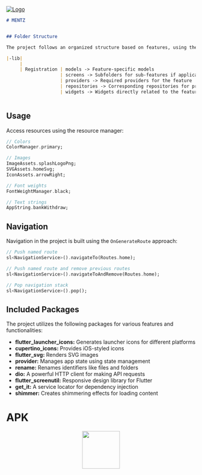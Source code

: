 
[![Logo](https://github.com/zaynrix/Mentz-Anwendungsaufgabe/assets/28483872/55473802-7ad9-4526-a556-1bbdf8949cde)](https://drive.google.com/file/d/1-jNxDuTOwrfq8vmRkkAsxaxu0Suzl_-H/view?usp=sharing)

```markdown
# MENTZ


## Folder Structure

The project follows an organized structure based on features, using the MVC pattern.

|-lib|
     |     
     | Registration | models -> Feature-specific models 
                    | screens -> Subfolders for sub-features if applicable
                    | providers -> Required providers for the feature 
                    | repositories -> Corresponding repositories for providers
                    | widgets -> Widgets directly related to the feature 


```

```

```

## Usage

Access resources using the resource manager:

```dart
// Colors
ColorManager.primary;

// Images
ImageAssets.splashLogoPng;
SVGAssets.homeSvg;
IconAssets.arrowRight;

// Font weights
FontWeightManager.black;

// Text strings
AppString.bankWithdraw;
```

## Navigation

Navigation in the project is built using the `OnGenerateRoute` approach:

```dart
// Push named route
sl<NavigationService>().navigateTo(Routes.home);

// Push named route and remove previous routes
sl<NavigationService>().navigateToAndRemove(Routes.home);

// Pop navigation stack
sl<NavigationService>().pop();
```

## Included Packages

The project utilizes the following packages for various features and functionalities:

- **flutter_launcher_icons:** Generates launcher icons for different platforms
- **cupertino_icons:** Provides iOS-styled icons
- **flutter_svg:** Renders SVG images
- **provider:** Manages app state using state management
- **rename:** Renames identifiers like files and folders
- **dio:** A powerful HTTP client for making API requests
- **flutter_screenutil:** Responsive design library for Flutter
- **get_it:** A service locator for dependency injection
- **shimmer:** Creates shimmering effects for loading content


# APK

<p align="center">
  <a href="https://drive.google.com/file/d/1-jNxDuTOwrfq8vmRkkAsxaxu0Suzl_-H/view?usp=drive_link" target="_blank">
    <img src="https://www.pngmart.com/files/10/Red-Download-Now-Button-PNG-File.png" width="100">
  </a>
</p>




